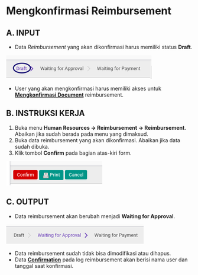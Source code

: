 # Mengkonfirmasi Reimbursement

## A. INPUT

* Data *Reimbursement* yang akan dikonfirmasi harus memiliki status **Draft**.

![](../../img/reimbursement/status-draft.png)

* User yang akan mengkonfirmasi harus memiliki akses untuk **[Mengkonfirmasi Document](./penjelasan.md#field-can-confirm)** reimbursement.

## B. INSTRUKSI KERJA

1. Buka menu **Human Resources -> Reimbursement -> Reimbursement**. Abaikan jika sudah berada pada menu yang dimaksud.
2. Buka data reimbursement yang akan dikonfirmasi. Abaikan jika data sudah dibuka.
3. Klik tombol **Confirm** pada bagian atas-kiri form.

![](../../img/reimbursement/tombol-confirm.png)

## C. OUTPUT

* Data reimbursement akan berubah menjadi **Waiting for Approval**.

![](../../img/reimbursement/status-waiting-for-approval.png)

* Data reimbursement sudah tidak bisa dimodifikasi atau dihapus.
* Data **[Confirmation](./penjelasan.md#field-log-confirmation)** pada log reimbursement akan berisi nama user dan tanggal saat konfirmasi.
